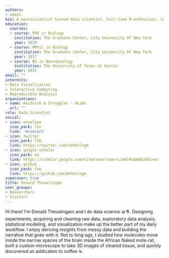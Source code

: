 ```yaml
---
authors:
- admin
bio: A neuroscientist turned data scientist. Full-time R-enthusiast. Coffee-lover
education:
  courses:
  - course: PhD in Biology
    institution: The Graduate Center, City University Of New York
    year: 2019
  - course: MPhil in Biology
    institution: The Graduate Center, City University Of New York
    year: 2017
  - course: BS in Neurobiology
    institution: The University of Texas at Austin
    year: 2012
email: ""
interests:
- Data Visualization
- Interactive Computing
- Reproducible Analysis
organizations:
- name: Heidrick & Struggles - HLabs
  url: ""
role: Data Scientist
social:
- icon: envelope
  icon_pack: fas
  link: '#contact'
- icon: twitter
  icon_pack: fab
  link: https://twitter.com/dmthvlngm
- icon: google-scholar
  icon_pack: ai
  link: https://scholar.google.com/citations?user=L1eQr8sAAAAJ&hl=en
- icon: github
  icon_pack: fab
  link: https://github.com/dmthvlngm
superuser: true
title: Donald Thevalingam
user_groups:
- Researchers
- Visitors
---
```


Hi there! I'm Donald Thevalingam and I do data science 📊⚗️. Designing experiments, acquiring and cleaning raw data, exploratory data analysis, statistical modeling, and visualization make up the better part of my daily workflow. I enjoy deriving insights from messy data and building the narrative that goes with it. Not to long ago, I studied how molecules move inside the narrow spaces of the brain inside the African Naked mole-rat, built a custom microscope to take 3D images of cleared tissue, and quickly discovered an addication to coffee ☕.